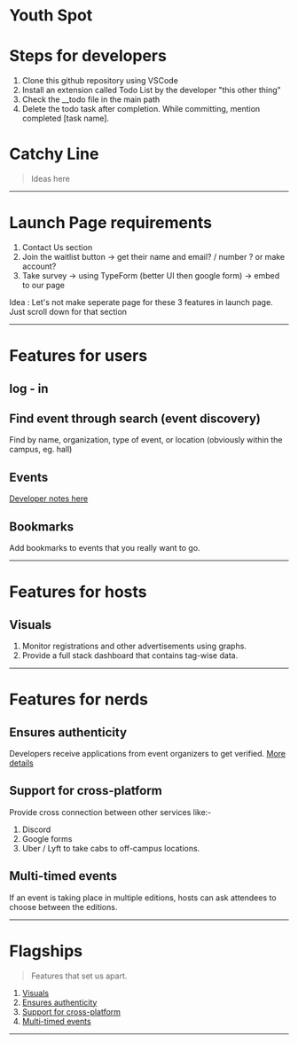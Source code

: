 # Youth Spot

# Steps for developers
1. Clone this github repository using VSCode
2. Install an extension called Todo List by the developer "this other thing"
3. Check the __todo file in the main path
4. Delete the todo task after completion. While committing, mention completed [task name].

# Catchy Line
> Ideas here

****

# Launch Page requirements
1. Contact Us section
2. Join the waitlist button -> get their name and email? / number ? or make account?
3. Take survey -> using TypeForm (better UI then google form) -> embed to our page

Idea : Let's not make seperate page for these 3 features in launch page. Just scroll down for that section

****

# Features for users

## log - in 

## Find event through search (event discovery)
Find by name, organization, type of event, or location (obviously within the campus, eg. hall)

## Events
[Developer notes here](.notes/README.md)

## Bookmarks
Add bookmarks to events that you really want to go.

****

# Features for hosts

## Visuals
1. Monitor registrations and other advertisements using graphs.
2. Provide a full stack dashboard that contains tag-wise data.

****

# Features for nerds

## Ensures authenticity
Developers receive applications from event organizers to get verified.
[More details](.notes/README.md#ensuring-authenticity-of-events)

## Support for cross-platform
Provide cross connection between other services like:-
   1. Discord
   2. Google forms
   3. Uber / Lyft to take cabs to off-campus locations.

## Multi-timed events
If an event is taking place in multiple editions, hosts can ask attendees to choose between the editions.

****

# Flagships
> Features that set us apart.


1. [Visuals](#visuals)
2. [Ensures authenticity](#ensures-authenticity)
3. [Support for cross-platform](#support-for-cross-platform)
4. [Multi-timed events](#multi-timed-events)
****
